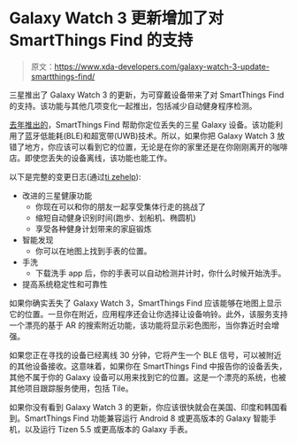 # Galaxy Watch 3 更新增加了对 SmartThings Find 的支持

> 原文：<https://www.xda-developers.com/galaxy-watch-3-update-smartthings-find/>

三星推出了 Galaxy Watch 3 的更新，为可穿戴设备带来了对 SmartThings Find 的支持。该功能与其他几项变化一起推出，包括减少自动健身程序检测。

[去年推出的](https://www.xda-developers.com/smartthings-find-helps-find-lost-samsung-galaxy-devices/)，SmartThings Find 帮助你定位丢失的三星 Galaxy 设备。该功能利用了蓝牙低能耗(BLE)和超宽带(UWB)技术。所以，如果你把 Galaxy Watch 3 放错了地方，你应该可以看到它的位置，无论是在你的家里还是在你刚刚离开的咖啡店。即使您丢失的设备离线，该功能也能工作。

以下是完整的变更日志(通过[ti zehelp](https://www.tizenhelp.com/galaxy-watch-3-gets-smartthings-find-service-in-major-update/)):

*   改进的三星健康功能
    *   你现在可以和你的朋友一起享受集体行走的挑战了
    *   缩短自动健身识别时间(跑步、划船机、椭圆机)
    *   享受各种健身计划带来的家庭锻炼
*   智能发现
    *   你可以在地图上找到手表的位置。
*   手洗
    *   下载洗手 app 后，你的手表可以自动检测并计时，你什么时候开始洗手。
*   提高系统稳定性和可靠性

如果你确实丢失了 Galaxy Watch 3，SmartThings Find 应该能够在地图上显示它的位置。一旦你在附近，应用程序还会让你选择让设备响铃。此外，该服务支持一个漂亮的基于 AR 的搜索附近功能，该功能将显示彩色图形，当你靠近时会增强。

如果您正在寻找的设备已经离线 30 分钟，它将产生一个 BLE 信号，可以被附近的其他设备接收。这意味着，如果你在 SmartThings Find 中报告你的设备丢失，其他不属于你的 Galaxy 设备可以用来找到它的位置。这是一个漂亮的系统，也被其他项目跟踪服务使用，包括 Tile。

如果你没有看到 Galaxy Watch 3 的更新，你应该很快就会在美国、印度和韩国看到。SmartThings Find 功能兼容运行 Android 8 或更高版本的 Galaxy 智能手机，以及运行 Tizen 5.5 或更高版本的 Galaxy 手表。